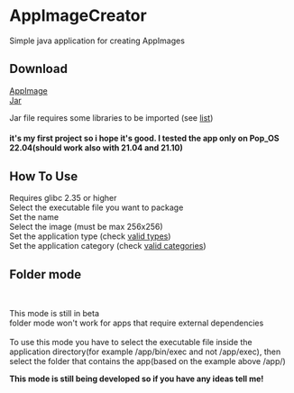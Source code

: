 <!DOCTYPE html>
<html>
<head>
</head>
<body>
<h1>AppImageCreator</h1>
<p>Simple java application for creating AppImages</p>
  
  <h2>Download</h2>
  
<a href="https://github.com/SalaniLeo/AppImageCreator/releases/download/v1.1/AppImageCreator-v1.1-x86_64.AppImage" target="_blank" rel="noopener"> AppImage</a><br> 
  <a href="https://github.com/SalaniLeo/AppImageCreator/releases/download/v1.1/AppImageCreator-v1.1-x86_64.jar" target="_blank" rel="noopener"> Jar</a>
  <p> Jar file requires some libraries to be imported (see <a href="https://github.com/SalaniLeo/AppImageCreator/tree/main/dependecies" target="_blank" rel="noopener"> list</a>)
  
  <h4>it's my first project so i hope it's good. I tested the app only on Pop_OS 22.04(should work also with 21.04 and 21.10)<h4>
  
  <h2>How To Use</h2>
  
   <p>Requires glibc 2.35 or higher <br> 
    Select the executable file you want to package <br> 
    Set the name <br> Select the image (must be max 256x256) <br> 
    Set the application type (check <a href="https://specifications.freedesktop.org/desktop-entry-spec/desktop-entry-spec-latest.html" target="_blank"> valid types</a>)<br> 
     Set the application category (check <a href="https://specifications.freedesktop.org/menu-spec/menu-spec-1.0.html#category-registry" target="_blank">  valid categories</a>) <br> 
    
  <h2>Folder mode</h2> <br>
  <p> This mode is still in beta <br> 
    folder mode won't work for apps that require external dependencies 
    <br> <br> 
    To use this mode you have to select the executable file inside the application directory(for example /app/bin/exec and not /app/exec), then select the     folder that contains the app(based on the example above /app/)
  
  <b>This mode is still being developed so if you have any ideas tell me!<b>
  
 </p>

  
  </body>
</html>


